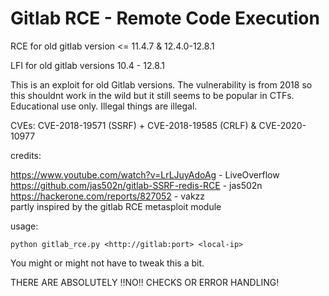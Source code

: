 # Gitlab RCE - Remote Code Execution
RCE for old gitlab version &lt;= 11.4.7 & 12.4.0-12.8.1

LFI for old gitlab versions 10.4 - 12.8.1

This is an exploit for old Gitlab versions. The vulnerability is from 2018 so this shouldnt work in the wild but it still seems to be popular in CTFs. 
Educational use only. Illegal things are illegal.

CVEs: CVE-2018-19571 (SSRF) + CVE-2018-19585 (CRLF) & CVE-2020-10977

credits: 

  https://www.youtube.com/watch?v=LrLJuyAdoAg - LiveOverflow  
  https://github.com/jas502n/gitlab-SSRF-redis-RCE - jas502n  
  https://hackerone.com/reports/827052 - vakzz  
  partly inspired by the gitlab RCE metasploit module
  
usage:

  `python gitlab_rce.py <http://gitlab:port> <local-ip>`
  
  You might or might not have to tweak this a bit.

THERE ARE ABSOLUTELY !!NO!! CHECKS OR ERROR HANDLING! 
